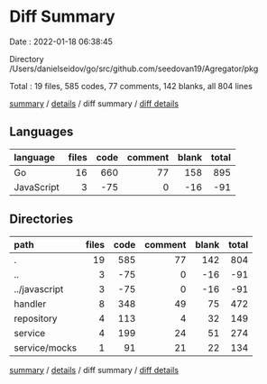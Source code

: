 # Diff Summary

Date : 2022-01-18 06:38:45

Directory /Users/danielseidov/go/src/github.com/seedovan19/Agregator/pkg

Total : 19 files,  585 codes, 77 comments, 142 blanks, all 804 lines

[summary](results.md) / [details](details.md) / diff summary / [diff details](diff-details.md)

## Languages
| language | files | code | comment | blank | total |
| :--- | ---: | ---: | ---: | ---: | ---: |
| Go | 16 | 660 | 77 | 158 | 895 |
| JavaScript | 3 | -75 | 0 | -16 | -91 |

## Directories
| path | files | code | comment | blank | total |
| :--- | ---: | ---: | ---: | ---: | ---: |
| . | 19 | 585 | 77 | 142 | 804 |
| .. | 3 | -75 | 0 | -16 | -91 |
| ../javascript | 3 | -75 | 0 | -16 | -91 |
| handler | 8 | 348 | 49 | 75 | 472 |
| repository | 4 | 113 | 4 | 32 | 149 |
| service | 4 | 199 | 24 | 51 | 274 |
| service/mocks | 1 | 91 | 21 | 22 | 134 |

[summary](results.md) / [details](details.md) / diff summary / [diff details](diff-details.md)